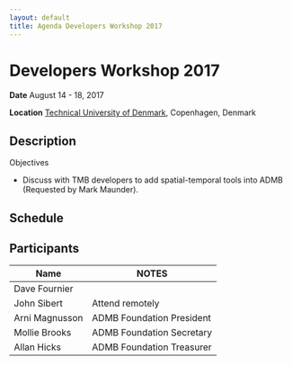 ```yaml
---
layout: default
title: Agenda Developers Workshop 2017
---
```


# Developers Workshop 2017

__Date__ August 14 - 18, 2017

__Location__ [Technical University of Denmark](http://www.aqua.dtu.dk/), Copenhagen, Denmark

## Description

   Objectives
   
   * Discuss with TMB developers to add spatial-temporal tools into ADMB (Requested by Mark Maunder).

## Schedule

## Participants

__Name__ | __NOTES__
--- | ---
Dave Fournier |
John Sibert | Attend remotely
Arni Magnusson | ADMB Foundation President
Mollie Brooks | ADMB Foundation Secretary
Allan Hicks | ADMB Foundation Treasurer
